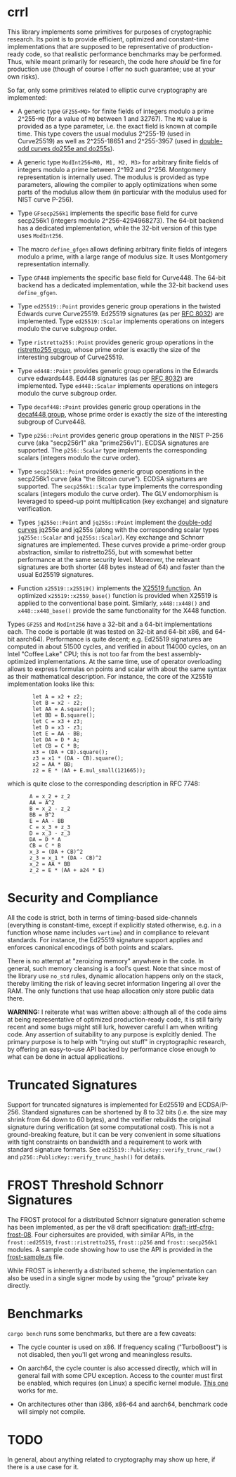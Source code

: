 # crrl

This library implements some primitives for purposes of cryptographic
research. Its point is to provide efficient, optimized and constant-time
implementations that are supposed to be representative of
production-ready code, so that realistic performance benchmarks may be
performed. Thus, while meant primarily for research, the code here
*should* be fine for production use (though of course I offer no such
guarantee; use at your own risks).

So far, only some primitives related to elliptic curve cryptography
are implemented:

  - A generic type `GF255<MQ>` for finite fields of integers modulo a
    prime 2^255-`MQ` (for a value of `MQ` between 1 and 32767). The `MQ`
    value is provided as a type parameter, i.e. the exact field is known
    at compile time. This type covers the usual modulus 2^255-19 (used
    in Curve25519) as well as 2^255-18651 and 2^255-3957 (used in
    [double-odd curves do255e and do255s](https://doubleodd.group/)).

  - A generic type `ModInt256<M0, M1, M2, M3>` for arbitrary finite
    fields of integers modulo a prime between 2^192 and 2^256.
    Montgomery representation is internally used. The modulus is
    provided as type parameters, allowing the compiler to apply
    optimizations when some parts of the modulus allow them (in
    particular with the modulus used for NIST curve P-256).

  - Type `GFsecp256k1` implements the specific base field for curve
    secp256k1 (integers modulo 2^256-4294968273). The 64-bit backend
    has a dedicated implementation, while the 32-bit version of this
    type uses `ModInt256`.

  - The macro `define_gfgen` allows defining arbitrary finite fields
    of integers modulo a prime, with a large range of modulus size.
    It uses Montgomery representation internally.

  - Type `GF448` implements the specific base field for Curve448.
    The 64-bit backend has a dedicated implementation, while the 32-bit
    backend uses `define_gfgen`.

  - Type `ed25519::Point` provides generic group operations in the
    twisted Edwards curve Curve25519. Ed25519 signatures (as per [RFC
    8032](https://datatracker.ietf.org/doc/html/rfc8032)) are
    implemented. Type `ed25519::Scalar` implements operations on
    integers modulo the curve subgroup order.

  - Type `ristretto255::Point` provides generic group operations in the
    [ristretto255 group](https://ristretto.group/), whose prime order is
    exactly the size of the interesting subgroup of Curve25519.

  - Type `ed448::Point` provides generic group operations in the
    Edwards curve edwards448. Ed448 signatures (as per [RFC
    8032](https://datatracker.ietf.org/doc/html/rfc8032)) are
    implemented. Type `ed448::Scalar` implements operations on
    integers modulo the curve subgroup order.

  - Type `decaf448::Point` provides generic group operations in the
    [decaf448 group](https://ristretto.group/), whose prime order is
    exactly the size of the interesting subgroup of Curve448.

  - Type `p256::Point` provides generic group operations in the NIST
    P-256 curve (aka "secp256r1" aka "prime256v1"). ECDSA signatures are
    supported. The `p256::Scalar` type implements the corresponding
    scalars (integers modulo the curve order).

  - Type `secp256k1::Point` provides generic group operations in the
    secp256k1 curve (aka "the Bitcoin curve"). ECDSA signatures are
    supported. The `secp256k1::Scalar` type implements the corresponding
    scalars (integers modulo the curve order). The GLV endomorphism is
    leveraged to speed-up point multiplication (key exchange) and
    signature verification.

  - Types `jq255e::Point` and `jq255s::Point` implement the [double-odd
    curves](https://doubleodd.group/) jq255e and jq255s (along with the
    corresponding scalar types `jq255e::Scalar` and `jq255s::Scalar`).
    Key exchange and Schnorr signatures are implemented. These curves
    provide a prime-order group abstraction, similar to ristretto255,
    but with somewhat better performance at the same security level.
    Moreover, the relevant signatures are both shorter (48 bytes instead
    of 64) and faster than the usual Ed25519 signatures.

  - Function `x25519::x25519()` implements the [X25519 function](https://datatracker.ietf.org/doc/html/rfc7748#section-5).
    An optimized `x25519::x2559_base()` function is provided when X25519
    is applied to the conventional base point. Similarly, `x448::x448()`
    and `x448::x448_base()` provide the same functionality for the
    X448 function.

Types `GF255` and `ModInt256` have a 32-bit and a 64-bit implementations
each. The code is portable (it was tested on 32-bit and 64-bit x86, and
64-bit aarch64). Performance is quite decent; e.g. Ed25519 signatures
are computed in about 51500 cycles, and verified in about 114000 cycles,
on an Intel "Coffee Lake" CPU; this is not too far from the best
assembly-optimized implementations. At the same time, use of operator
overloading allows to express formulas on points and scalar with about
the same syntax as their mathematical description. For instance, the
core of the X25519 implementation looks like this:

```
        let A = x2 + z2;
        let B = x2 - z2;
        let AA = A.square();
        let BB = B.square();
        let C = x3 + z3;
        let D = x3 - z3;
        let E = AA - BB;
        let DA = D * A;
        let CB = C * B;
        x3 = (DA + CB).square();
        z3 = x1 * (DA - CB).square();
        x2 = AA * BB;
        z2 = E * (AA + E.mul_small(121665));
```

which is quite close to the corresponding description in RFC 7748:

```
       A = x_2 + z_2
       AA = A^2
       B = x_2 - z_2
       BB = B^2
       E = AA - BB
       C = x_3 + z_3
       D = x_3 - z_3
       DA = D * A
       CB = C * B
       x_3 = (DA + CB)^2
       z_3 = x_1 * (DA - CB)^2
       x_2 = AA * BB
       z_2 = E * (AA + a24 * E)
```

# Security and Compliance

All the code is strict, both in terms of timing-based side-channels
(everything is constant-time, except if explicitly stated otherwise,
e.g. in a function whose name includes `vartime`) and in compliance to
relevant standards. For instance, the Ed25519 signature support applies
and enforces canonical encodings of both points and scalars.

There is no attempt at "zeroizing memory" anywhere in the code. In
general, such memory cleansing is a fool's quest. Note that since most
of the library use `no_std` rules, dynamic allocation happens only on
the stack, thereby limiting the risk of leaving secret information
lingering all over the RAM. The only functions that use heap allocation
only store public data there.

**WARNING:** I reiterate what was written above: although all of the
code aims at being representative of optimized production-ready code, it
is still fairly recent and some bugs might still lurk, however careful I
am when writing code. Any assertion of suitability to any purpose is
explcitly denied. The primary purpose is to help with "trying out stuff"
in cryptographic research, by offering an easy-to-use API backed by
performance close enough to what can be done in actual applications.

# Truncated Signatures

Support for truncated signatures is implemented for Ed25519 and
ECDSA/P-256. Standard signatures can be shortened by 8 to 32 bits (i.e.
the size may shrink from 64 down to 60 bytes), and the verifier rebuilds
the original signature during verification (at some computational cost).
This is not a ground-breaking feature, but it can be very convenient in
some situations with tight constraints on bandwidth and a requirement to
work with standard signature formats. See
`ed25519::PublicKey::verify_trunc_raw()` and
`p256::PublicKey::verify_trunc_hash()` for details.

# FROST Threshold Schnorr Signatures

The FROST protocol for a distributed Schnorr signature generation scheme
has been implemented, as per the v8 draft specification:
[draft-irtf-cfrg-frost-08](https://datatracker.ietf.org/doc/html/draft-irtf-cfrg-frost-08).
Four ciphersuites are provided, with similar APIs, in the
`frost::ed25519`, `frost::ristretto255`, `frost::p256` and
`frost::secp256k1` modules. A sample code showing how to use the API is
provided in the [frost-sample.rs](extra/frost-sample.rs) file.

While FROST is inherently a distributed scheme, the implementation can
also be used in a single signer mode by using the "group" private key
directly.

# Benchmarks

`cargo bench` runs some benchmarks, but there are a few caveats:

  - The cycle counter is used on x86. If frequency scaling ("TurboBoost")
    is not disabled, then you'll get wrong and meaningless results.

  - On aarch64, the cycle counter is also accessed directly, which will
    in general fail with some CPU exception. Access to the counter must
    first be enabled, which requires (on Linux) a specific kernel
    module. [This
    one](https://github.com/jerinjacobk/armv8_pmu_cycle_counter_el0)
    works for me.

  - On architectures other than i386, x86-64 and aarch64, benchmark
    code will simply not compile.

# TODO

In general, about anything related to cryptography may show up here,
if there is a use case for it.
